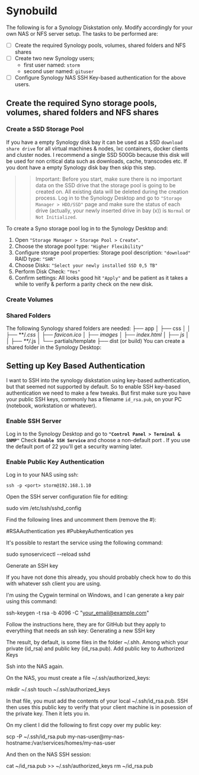 # Synobuild
The following is for a Synology Diskstation only. Modify accordingly for your own NAS or NFS server setup.
The tasks to be performed are:
- [ ] Create the required Synology pools, volumes, shared folders and NFS shares
- [ ] Create two new Synology users;
  * first user named: `storm`
  * second user named: `gituser`
- [ ] Configure Synology NAS SSH Key-based authentication for the above users.

## Create the required Syno storage pools, volumes, shared folders and NFS shares
### Create a SSD Storage Pool
If you have a empty Synology disk bay it can be used as a SSD `download share drive` for all virtual machines & nodes, lxc containers, docker clients and cluster nodes. I recommend a single SSD 500Gb because this disk will be used for non critical data such as downloads, cache, transcodes etc. If you dont have a empty Synology disk bay then skip this step.
>> Important:
Before you start, make sure there is no important data on the SSD drive that the storage pool is going to be created on. All existing data will be deleted during the creation process. Log in to the Synology Desktop and go to `"Storage Manager > HDD/SSD"` page and make sure the status of each drive (actually, your newly inserted drive in bay (x)) is `Normal` or `Not Initialized`.

To create a Syno storage pool log in to the Synology Desktop and:
1. Open `"Storage Manager > Storage Pool > Create"`.
2. Choose the storage pool type:
   `"Higher Flexibility"`
3. Configure storage pool properties:
   Storage pool description: `"download"`
   RAID type: `"SHR"`
4. Choose Disks: `"Select your newly installed SSD 0,5 TB"`
5. Perform Disk Check: `"Yes"`
6. Confirm settings: All looks good hit `"Apply"` and be patient as it takes a while to verify & perform a parity check on the new disk.

### Create Volumes

### Shared Folders
The following Synology shared folders are needed:
├── app
│   ├── css
│   │   ├── **/*.css
│   ├── favicon.ico
│   ├── images
│   ├── index.html
│   ├── js
│   │   ├── **/*.js
│   └── partials/template
├── dist (or build)
You can create a shared folder in the Synology Desktop:

## Setting up Key Based Authentication
 I want to SSH into the synology diskstation using key-based authentication, but that seemed not supported by default. So to enable SSH key-based authentication we need to make a few tweaks. But first make sure you have your public SSH keys, commonly has a filename `id_rsa.pub`, on your PC (notebook, workstation or whatever).
 
### Enable SSH Server
Log in to the Synology Desktop and go to **`"Control Panel > Terminal & SNMP"`**
Check **`Enable SSH Service`** and choose a non-default port . If you use the default port of 22 you'll get a security warning later.

### Enable Public Key Authentication

Log in to your NAS using ssh:

    ssh -p <port> storm@192.168.1.10

Open the SSH server configuration file for editing:

sudo vim /etc/ssh/sshd_config

Find the following lines and uncomment them (remove the #):

#RSAAuthentication yes
#PubkeyAuthentication yes

It's possible to restart the service using the following command:

sudo synoservicectl --reload sshd

Generate an SSH key

If you have not done this already, you should probably check how to do this with whatever ssh client you are using.

I'm using the Cygwin terminal on Windows, and I can generate a key pair using this command:

ssh-keygen -t rsa -b 4096 -C "your_email@example.com"

Follow the instructions here, they are for GitHub but they apply to everything that needs an ssh key: Generating a new SSH key

The result, by default, is some files in the folder ~/.shh. Among which your private (id_rsa) and public key (id_rsa.pub).
Add public key to Authorized Keys

Ssh into the NAS again.

On the NAS, you must create a file ~/.ssh/authorized_keys:

mkdir ~/.ssh
touch ~/.ssh/authorized_keys

In that file, you must add the contents of your local ~/.ssh/id_rsa.pub. SSH then uses this public key to verify that your client machine is in posession of the private key. Then it lets you in.

On my client I did the following to first copy over my public key:

scp -P <port> ~/.ssh/id_rsa.pub my-nas-user@my-nas-hostname:/var/services/homes/my-nas-user

And then on the NAS SSH session:

cat ~/id_rsa.pub >> ~/.ssh/authorized_keys
rm ~/id_rsa.pub
